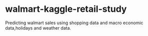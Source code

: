 # walmart-kaggle-retail-study

Predicting walmart sales using shopping data and macro economic data,holidays and weather data.
